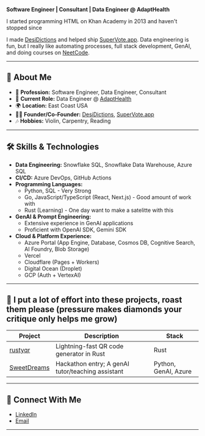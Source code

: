 **Software Engineer | Consultant | Data Engineer @ AdaptHealth**

I started programming HTML on Khan Academy in 2013 and haven't stopped since

I made [DesiDictions](https://desidictions.com) and helped ship [SuperVote.app](https://supervote.app). Data engineering is fun, but I really like automating processes, full stack development, GenAI, and doing courses on [NeetCode](https://neetcode.io).

---

## 🚀 About Me

- 💼 **Profession:** Software Engineer, Data Engineer, Consultant
- 🏢 **Current Role:** Data Engineer @ [AdaptHealth](https://www.adapthealth.com)
- 🌍 **Location:** East Coast USA
- 👨‍💻 **Founder/Co-Founder:** [DesiDictions](https://desidictions.com), [SuperVote.app](https://supervote.app)
- 🎶 **Hobbies:** Violin, Carpentry, Reading

---

## 🛠️ Skills & Technologies

- **Data Engineering:** Snowflake SQL, Snowflake Data Warehouse, Azure SQL
- **CI/CD:** Azure DevOps, GitHub Actions
- **Programming Languages:**
  - Python, SQL - Very Strong
  - Go, JavaScript/TypeScript (React, Next.js) - Good amount of work with
  - Rust (Learning) - One day want to make a satelitte with this
- **GenAI & Prompt Engineering:**
  - Extensive experience in GenAI applications
  - Proficient with OpenAI SDK, Gemini SDK
- **Cloud & Platform Experience:**
  - Azure Portal (App Engine, Database, Cosmos DB, Cognitive Search, AI Foundry, Blob Storage)
  - Vercel 
  - Cloudflare (Pages + Workers)
  - Digital Ocean (Droplet)
  - GCP (Auth + VertexAI)

---

## 🌟 I put a lot of effort into these projects, roast them please (pressure makes diamonds your critique only helps me grow)

| Project       | Description                  | Stack                                   |
| ------------- | --------------------------- | ---------------------------------------- |
| [rustyqr](https://github.com/ammarali0416/rustyqr) | Lightning-fast QR code generator in Rust | Rust                                    |
| [SweetDreams](https://github.com/ammarali0416/SweetDreams) | Hackathon entry; A genAI tutor/teaching assistant | Python, GenAI, Azure                    |

---

## 🔗 Connect With Me

- [LinkedIn](https://www.linkedin.com/in/ammar-ali-tampafl/)
- [Email](corporate.aaapps.inc@gmail.com)

---
